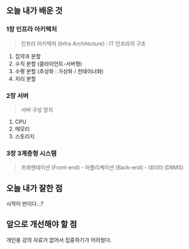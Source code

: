 <h2> 오늘 내가 배운 것 </h2>

<h3> 1장 인프라 아키텍처 </h3>

> 인프라 아키텍처 (Infra Architecture) : IT 인프라의 구조
1. 집약과 분할   
2. 수직 분할 (클라이언트-서버형)   
3. 수평 분할 (추상화 : 가상화 / 컨테이너화)
4. 지리 분할

<h3> 2장 서버 </h3>

> 서버 구성 장치
1. CPU
2. 메모리
3. 스토리지

<h3> 3장 3계층형 시스템 </h3>  

> 프레젠테이션 (Front-end) - 어플리케이션 (Back-end) - 데이터 (DBMS)


<h2> 오늘 내가 잘한 점 </h2>

시작이 반이다...?


<h2> 앞으로 개선해야 할 점 </h2>

개인용 강의 자료가 없어서 집중하기가 어려웠다.

